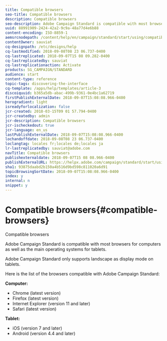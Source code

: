 ```yaml
---
title: Compatible browsers
seo-title: Compatible browsers
description: Compatible browsers
seo-description: Adobe Campaign Standard is compatible with most browsers and main operating systems. Discover the full list.
uuid: 88991909-2424-42a2-9c9a-48a77d4e6b88
content-encoding: ISO-8859-1
aemsrcnodepath: /content/help/en/campaign/standard/start/using/compatible-browsers
contentOwner: sauviat
cq-designpath: /etc/designs/help
cq-lastmodified: 2018-09-08T08 23 06.737-0400
cq-lastreplicated: 2018-09-07T15 08 09.282-0400
cq-lastreplicatedby: sauviat
cq-lastreplicationaction: Activate
products: SG_CAMPAIGN/STANDARD
audience: start
content-type: reference
topic-tags: discovering-the-interface
cq-template: /apps/help/templates/article-3
discoiquuid: b365a5db-abac-499b-9361-0e4bc1a62719
firstPublishExternalDate: 2018-09-07T15:08:08.966-0400
herogradient: light
isreadyforlocalization: false
jcr-created: 2018-03-15T09 01 57.794-0400
jcr-createdby: admin
jcr-description: Compatible browsers
jcr-ischeckedout: true
jcr-language: en_us
lastPublishExternalDate: 2018-09-07T15:08:08.966-0400
lochandoffdate: 2018-09-08T08 23 06.737-0400
loclangtag: locales fr;locales de;locales ja
lr-lastreplicatedby: sauviat@adobe.com
navTitle: Compatible browsers
publishexternaldate: 2018-09-07T15 08 08.966-0400
publishExternalURL: https://helpx.adobe.com/campaign/standard/start/using/compatible-browsers.html
sha1: 93875daabd2b150a4b516d9bd598c811020a6d91
topicBrowsingSortDate: 2018-09-07T15:08:08.966-0400
index: y
internal: n
snippet: y
---
```


# Compatible browsers{#compatible-browsers}

Compatible browsers

Adobe Campaign Standard is compatible with most browsers for computers as well as the main operating systems for tablets.

Adobe Campaign Standard only supports landscape as display mode on tablets.

Here is the list of the browsers compatible with Adobe Campaign Standard:

**Computer:**

* Chrome (latest version)
* Firefox (latest version)
* Internet Explorer (version 11 and later)
* Safari (latest version)

**Tablet:**

* iOS (version 7 and later)
* Android (version 4.4 and later)

